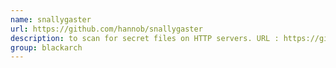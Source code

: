 ```yaml
---
name: snallygaster
url: https://github.com/hannob/snallygaster
description: to scan for secret files on HTTP servers. URL : https://github.com/hannob/snallygaster Groups : blackarch blackarch-webapp blackarch-scanner
group: blackarch
---
```

